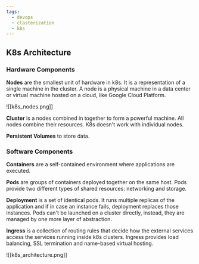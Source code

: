 ```yaml
---
tags:
  - devops
  - clasterization
  - k8s
---
```

## K8s Architecture

### Hardware Components

**Nodes** are the smallest unit of hardware in k8s. It is a representation of a single machine in the cluster. A node is a physical machine in a data center or virtual machine hosted on a cloud, like Google Cloud Platform.

![[k8s_nodes.png]]

**Cluster** is a nodes combined in together to form a powerful machine. All nodes combine their resources. K8s doesn't work with individual nodes.

**Persistent Volumes** to store data.

### Software Components

**Containers** are a self-contained environment where applications are executed.

**Pods** are groups of containers deployed together on the same host. Pods provide two different types of shared resources: networking and storage.

**Deployment** is a set of identical pods. It runs multiple replicas of the application and if in case an instance fails, deployment replaces those instances. Pods can't be launched on a cluster directly, instead, they are managed by one more layer of abstraction.

**Ingress** is a collection of routing rules that decide how the external services access the services running inside k8s clusters. Ingress provides load balancing, SSL termination and name-based virtual hosting.

![[k8s_architecture.png]]